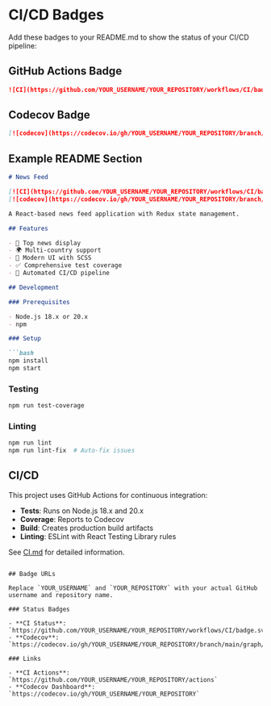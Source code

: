 # CI/CD Badges

Add these badges to your README.md to show the status of your CI/CD pipeline:

## GitHub Actions Badge

```markdown
![CI](https://github.com/YOUR_USERNAME/YOUR_REPOSITORY/workflows/CI/badge.svg)
```

## Codecov Badge

```markdown
[![codecov](https://codecov.io/gh/YOUR_USERNAME/YOUR_REPOSITORY/branch/main/graph/badge.svg)](https://codecov.io/gh/YOUR_USERNAME/YOUR_REPOSITORY)
```

## Example README Section

```markdown
# News Feed

[![CI](https://github.com/YOUR_USERNAME/YOUR_REPOSITORY/workflows/CI/badge.svg)](https://github.com/YOUR_USERNAME/YOUR_REPOSITORY/actions)
[![codecov](https://codecov.io/gh/YOUR_USERNAME/YOUR_REPOSITORY/branch/main/graph/badge.svg)](https://codecov.io/gh/YOUR_USERNAME/YOUR_REPOSITORY)

A React-based news feed application with Redux state management.

## Features

- 📰 Top news display
- 🌍 Multi-country support
- 🎨 Modern UI with SCSS
- ✅ Comprehensive test coverage
- 🚀 Automated CI/CD pipeline

## Development

### Prerequisites

- Node.js 18.x or 20.x
- npm

### Setup

```bash
npm install
npm start
```

### Testing

```bash
npm run test-coverage
```

### Linting

```bash
npm run lint
npm run lint-fix  # Auto-fix issues
```

## CI/CD

This project uses GitHub Actions for continuous integration:

- **Tests**: Runs on Node.js 18.x and 20.x
- **Coverage**: Reports to Codecov
- **Build**: Creates production build artifacts
- **Linting**: ESLint with React Testing Library rules

See [CI.md](.github/CI.md) for detailed information.
```

## Badge URLs

Replace `YOUR_USERNAME` and `YOUR_REPOSITORY` with your actual GitHub username and repository name.

### Status Badges

- **CI Status**: `https://github.com/YOUR_USERNAME/YOUR_REPOSITORY/workflows/CI/badge.svg`
- **Codecov**: `https://codecov.io/gh/YOUR_USERNAME/YOUR_REPOSITORY/branch/main/graph/badge.svg`

### Links

- **CI Actions**: `https://github.com/YOUR_USERNAME/YOUR_REPOSITORY/actions`
- **Codecov Dashboard**: `https://codecov.io/gh/YOUR_USERNAME/YOUR_REPOSITORY`
